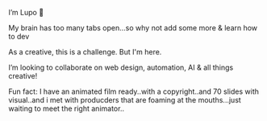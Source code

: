 I’m Lupo 🐺

My brain has too many tabs open...so why not add some more & learn how to dev

As a creative, this is a challenge. But I'm here. 

I’m looking to collaborate on web design, automation, AI & all things creative! 

Fun fact: I have an animated film ready..with a copyright..and 70 slides with visual..and i met with producders that are foaming at the mouths...just waiting to meet the right animator.. 

<!---
localwolfpackai/localwolfpackai is a ✨ special ✨ repository because its `README.md` (this file) appears on your GitHub profile.
You can click the Preview link to take a look at your changes.
--->
